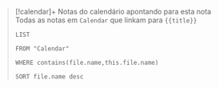 > [!calendar]+ Notas do calendário apontando para esta nota  
> Todas as notas em `Calendar` que linkam para `{{title}}`  
> ```dataview
> LIST
> 
> FROM "Calendar"
> 
> WHERE contains(file.name,this.file.name)
> 
> SORT file.name desc
> ```